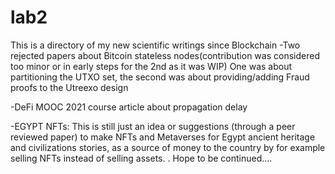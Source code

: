 # lab2
This is a directory of my new scientific writings since Blockchain
-Two rejected papers about Bitcoin stateless nodes(contribution was considered too minor or in early steps for the 2nd as it was WIP)
One was about partitioning the UTXO set, the second was about providing/adding Fraud proofs to the Utreexo design

-DeFi MOOC 2021 course article about propagation delay

-EGYPT NFTs:
This is still just an idea or suggestions (through a peer reviewed paper) to make NFTs and Metaverses for Egypt ancient heritage and civilizations stories, as a source of money to the country by for example selling NFTs instead of selling assets.
.
Hope to be continued....
